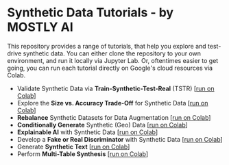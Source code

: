 # Synthetic Data Tutorials - by MOSTLY AI

This repository provides a range of tutorials, that help you explore and test-drive synthetic data. You can either clone the repository to your own environment, and run it locally via Jupyter Lab. Or, oftentimes easier to get going, you can run each tutorial directly on Google's cloud resources via Colab.

* Validate Synthetic Data via **Train-Synthetic-Test-Real** (TSTR) [[run on Colab](https://colab.research.google.com/github/mostly-ai/mostly-tutorials/blob/dev/train-synthetic-test-real/TSTR.ipynb)]
* Explore the **Size vs. Accuracy Trade-Off** for Synthetic Data [[run on Colab](https://colab.research.google.com/github/mostly-ai/mostly-tutorials/blob/dev/size-vs-accuracy/size-vs-accuracy.ipynb)]
* **Rebalance** Synthetic Datasets for Data Augmentation [[run on Colab](https://colab.research.google.com/github/mostly-ai/mostly-tutorials/blob/dev/rebalancing/rebalancing.ipynb)]
* **Conditionally Generate** Synthetic (Geo) Data [[run on Colab](https://colab.research.google.com/github/mostly-ai/mostly-tutorials/blob/dev/conditional-generation/conditional-generation.ipynb)]
* **Explainable AI** with Synthetic Data [[run on Colab](https://colab.research.google.com/github/mostly-ai/mostly-tutorials/blob/dev/explainable-ai/explainable-ai.ipynb)]
* Develop a **Fake or Real Discriminator** with Synthetic Data [[run on Colab](https://colab.research.google.com/github/mostly-ai/mostly-tutorials/blob/dev/fake-or-real/fake-or-real.ipynb)]
* Generate **Synthetic Text** [[run on Colab](https://colab.research.google.com/github/mostly-ai/mostly-tutorials/blob/dev/synthetic-text/synthetic-text.ipynb)]
* Perform **Multi-Table Synthesis** [[run on Colab](https://colab.research.google.com/github/mostly-ai/mostly-tutorials/blob/dev/multi-table/multi-table.ipynb)]
